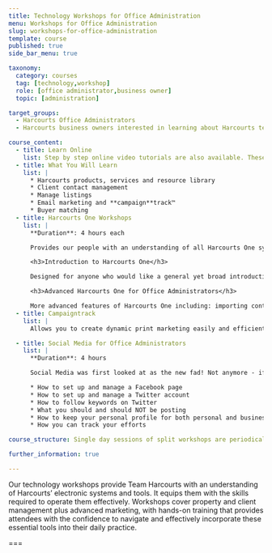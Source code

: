 ```yaml
---
title: Technology Workshops for Office Administration
menu: Workshops for Office Administration
slug: workshops-for-office-administration
template: course
published: true
side_bar_menu: true

taxonomy:
  category: courses
  tag: [technology,workshop]
  role: [office administrator,business owner]
  topic: [administration]

target_groups:
  - Harcourts Office Administrators
  - Harcourts business owners interested in learning about Harcourts technology for office administration

course_content:
  - title: Learn Online
    list: Step by step online video tutorials are also available. These pre-recorded audio-visual instructions act as a 1 on 1 coach for all aspects of Harcourts Technology.
  - title: What You Will Learn
    list: |
      * Harcourts products, services and resource library
      * Client contact management
      * Manage listings
      * Email marketing and **campaign**track™
      * Buyer matching
  - title: Harcourts One Workshops
    list: |
      **Duration**: 4 hours each

      Provides our people with an understanding of all Harcourts One systems and resources along with the knowledge and ability to implement and manage them in a Harcourts office. We currently run 5 different Harcourts One training sessions.

      <h3>Introduction to Harcourts One</h3>

      Designed for anyone who would like a general yet broad introduction to Harcourts One and it’s capabilities.

      <h3>Advanced Harcourts One for Office Administrators</h3>

      More advanced features of Harcourts One including: importing contacts, advanced saved listing searches to assist with weekly tasks, building a custom property list email marketing template, uploading your own images for email marketing.
  - title: Campaigntrack
    list: |
      Allows you to create dynamic print marketing easily and efficiently.  Learn how to find, build and print marketing pieces that include custom information and images.

  - title: Social Media for Office Administrators
    list: |
      **Duration**: 4 hours

      Social Media was first looked at as the new fad! Not anymore - if Facebook were a country it would be the 3rd largest in the world! Social Media is here to stay, so why not come and learn how to do it properly. Topics covered include:

      * How to set up and manage a Facebook page
      * How to set up and manage a Twitter account
      * How to follow keywords on Twitter
      * What you should and should NOT be posting
      * How to keep your personal profile for both personal and business use (yes you can separate it)
      * How you can track your efforts

course_structure: Single day sessions of split workshops are periodically conducted by specialist Academy trainers in your local Academy training venue.

further_information: true

---
```


Our technology workshops provide Team Harcourts with an understanding of Harcourts’ electronic systems and tools. It equips them with the skills required to operate them effectively. Workshops cover property and client management plus advanced marketing, with hands-on training that provides attendees with the confidence to navigate and effectively incorporate these essential tools into their daily practice.

===
